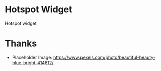 # Hotspot Widget
Hotspot widget

# Thanks
- Placeholder Image: https://www.pexels.com/photo/beautiful-beauty-blue-bright-414612/